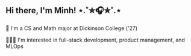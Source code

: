 ## Hi there, I'm Minh! ⋆.˚✮🎧✮˚.⋆

📓 I'm a CS and Math major at Dickinson College ('27)

👩🏻‍💻 I'm interested in full-stack development, product management, and MLOps
